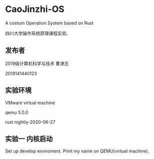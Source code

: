 # CaoJinzhi-OS
A costum Operation System based on Rust

四川大学操作系统原理课程实验、

## 发布者
2019级计算机科学与技术 曹津志

2019141440123

## 实验环境
VMware virtual machine

qemu 5.0.0

rust nightly-2020-06-27

## 实验一 内核启动
Set up develop enviroment. Print my name on QEMU(virtual machine).
